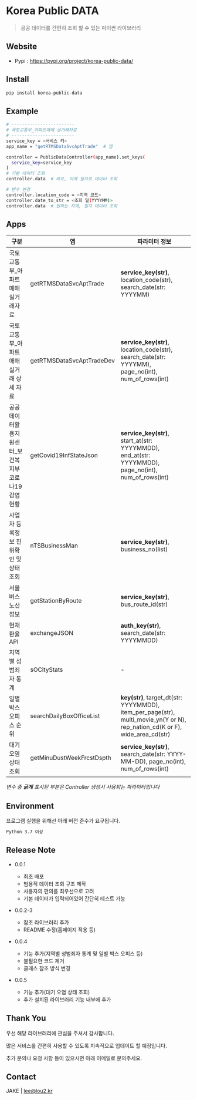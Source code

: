 # Korea Public DATA
> 공공 데이터를 간편히 조회 할 수 있는 파이썬 라이브러리


## Website
- Pypi : https://pypi.org/project/korea-public-data/


## Install

```sh
pip install korea-public-data
```


## Example
```sh
# ------------------------
# 국토교통부_아파트매매 실거래자료
# ------------------------
service_key = <서비스 키>
app_name = "getRTMSDataSvcAptTrade"  # 앱

controller = PublicDataController(app_name).set_keys(
  service_key=service_key
)
# 기본 데이터 조회
controller.data  # 마포, 어제 일자로 데이터 조회

# 변수 변경
controller.location_code = <지역 코드>
controller.date_to_str = <조회 일(YYYYMM)>
controller.data  # 원하는 지역, 일자 데이터 조회
```


## Apps
| 구분                            | 앱                    | 파라미터 정보                                                                                                                      |
|-------------------------------|----------------------|------------------------------------------------------------------------------------------------------------------------------|
| 국토교통부_아파트매매 실거래자료             | getRTMSDataSvcAptTrade | **service_key(str)**, location_code(str), search_date(str: YYYYMM)                                                           |
| 국토교통부_아파트매매 실거래 상세 자료         |getRTMSDataSvcAptTradeDev| **service_key(str)**, location_code(str), search_date(str: YYYYMM), page_no(int), num_of_rows(int)                           |
| 공공데이터활용지원센터_보건복지부 코로나19 감염 현황 |getCovid19InfStateJson| **service_key(str)**, start_at(str: YYYYMMDD), end_at(str: YYYYMMDD), page_no(int), num_of_rows(int)                         |
| 사업자 등록정보 진위확인 및 상태조회          |nTSBusinessMan| **service_key(str)**, business_no(list)                                                                                      |
| 서울 버스 노선 정보                   |getStationByRoute| **service_key(str)**, bus_route_id(str)                                                                                      |
| 현재 환율 API                     |exchangeJSON| **auth_key(str)**, search_date(str: YYYYMMDD)                                                                                |                                                     |
| 지역별 성범죄자 통계|sOCityStats| -                                                                                                                            |                                                     |
| 일별 박스 오피스 순위|searchDailyBoxOfficeList| **key(str)**, target_dt(str: YYYYMMDD), item_per_page(str), multi_movie_yn(Y or N), rep_nation_cd(K or F), wide_area_cd(str) |
| 대기 오염 상태 조회|getMinuDustWeekFrcstDspth|**service_key(str)**, search_date(str: YYYY-MM-DD), page_no(int), num_of_rows(int)|

*변수 중 **굵게** 표시된 부분은 Controller 생성시 사용되는 파라미터입니다*


## Environment

프로그램 실행을 위해선 아래 버전 준수가 요구됩니다.

```sh
Python 3.7 이상
```


## Release Note

* 0.0.1
  * 최초 배포
  * 범용적 데이터 조회 구조 제작
  * 사용자의 편의를 최우선으로 고려
  * 기본 데이터가 입력되어있어 간단히 테스트 가능

* 0.0.2-3
  * 참조 라이브러리 추가
  * README 수정(홈페이지 적용 등)

* 0.0.4
  * 기능 추가(지역별 성범죄자 통계 및 일별 박스 오피스 등)
  * 불필요한 코드 제거
  * 클래스 참조 방식 변경

* 0.0.5
  * 기능 추가(대기 오염 상태 조회)
  * 추가 설치된 라이브러리 기능 내부에 추가

## Thank You

우선 해당 라이브러리에 관심을 주셔서 감사합니다.

많은 서비스를 간편히 사용할 수 있도록 지속적으로 업데이트 할 예정입니다.

추가 문의나 요청 사항 등이 있으시면 아래 이메일로 문의주세요.


## Contact

JAKE | lee@lou2.kr
